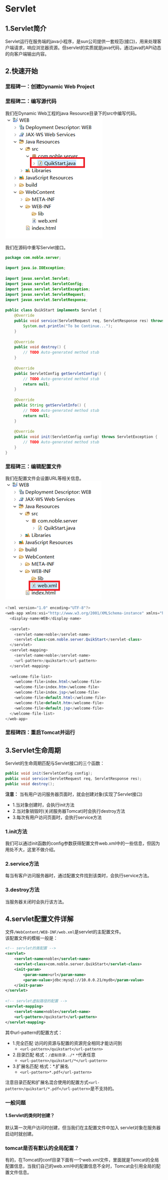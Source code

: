 # Servlet

## 1.Servlet简介
Servlet运行在服务端的java小程序，是sun公司提供一套规范(接口)，用来处理客户端请求，响应浏览器资源。但servlet的实质就是java代码，通过java的API动态的向客户端输出内容。<br>

## 2.快速开始
### 里程碑一：创建Dynamic Web Project

### 里程碑二：编写源代码
我们在Dynamic Web工程的java Resource目录下的src中编写代码。<br>
![fail](img/2.1.PNG)<br>

我们在源码中重写Servlet接口。<br>
```java
package com.noble.server;

import java.io.IOException;

import javax.servlet.Servlet;
import javax.servlet.ServletConfig;
import javax.servlet.ServletException;
import javax.servlet.ServletRequest;
import javax.servlet.ServletResponse;

public class QuikStart implements Servlet {
	@Override
	public void service(ServletRequest req, ServletResponse res) throws ServletException, IOException {
		System.out.println("To be Continue...");
	}

	@Override
	public void destroy() {
		// TODO Auto-generated method stub
	}

	@Override
	public ServletConfig getServletConfig() {
		// TODO Auto-generated method stub
		return null;
	}

	@Override
	public String getServletInfo() {
		// TODO Auto-generated method stub
		return null;
	}

	@Override
	public void init(ServletConfig config) throws ServletException {
		// TODO Auto-generated method stub
	}
}
```

### 里程碑三：编辑配置文件
我们在配置文件会设置URL等相关信息。<br>
![fail](img/2.2.PNG)<br>

```java
<?xml version="1.0" encoding="UTF-8"?>
<web-app xmlns:xsi="http://www.w3.org/2001/XMLSchema-instance" xmlns="http://java.sun.com/xml/ns/javaee" xsi:schemaLocation="http://java.sun.com/xml/ns/javaee http://java.sun.com/xml/ns/javaee/web-app_2_5.xsd" id="WebApp_ID" version="2.5">
  <display-name>WEB</display-name>

  <servlet>
  	<servlet-name>noble</servlet-name>
  	<servlet-class>com.noble.server.QuikStart</servlet-class>
  </servlet>
  <servlet-mapping>
  	<servlet-name>noble</servlet-name>
  	<url-pattern>/quikstart</url-pattern>
  </servlet-mapping>

  <welcome-file-list>
    <welcome-file>index.html</welcome-file>
    <welcome-file>index.htm</welcome-file>
    <welcome-file>index.jsp</welcome-file>
    <welcome-file>default.html</welcome-file>
    <welcome-file>default.htm</welcome-file>
    <welcome-file>default.jsp</welcome-file>
  </welcome-file-list>
</web-app>
```

### 里程碑四：重启Tomcat并运行

## 3.Servlet生命周期
Servlet的生命周期匹配与Servlet接口的三个函数：<br>
```java
public void init(ServletConfig config);
public void service(ServletRequest req, ServletResponse res);
public void destroy();
```
**注意：** 当有用户访问服务器页面时，就会创建对象(实现了Servlet接口)<br>

- 1.当对象创建时，会执行init方法
- 2.当对象销毁时(关闭服务器Tomcat)时会执行destroy方法
- 3.每次有用户访问页面时，会执行service方法

### 1.init方法
我们可以通过init函数的config参数获得配置文件web.xml中的一些信息，但因为用处不大，这里不做介绍。<br>

### 2.service方法
每当有客户访问服务器时，通过配置文件找到该类时，会执行service方法。<br>

### 3.destroy方法
当服务器关闭时会执行该方法。<br>

## 4.servlet配置文件详解
文件``/WebContent/WEB-INF/web.xml``是servlet的主配置文件。<br>
该配置文件的模板一般是：<br>
```xml
<!-- servlet的类配置 -->
<servlet>
	<servlet-name>noble</servlet-name>
	<servlet-class>com.noble.server.QuikStart</servlet-class>
	<init-param>
		<param-name>url</param-name>
		<param-value>jdbc:mysql://10.0.0.21/mydb</param-value>
	</init-param>
</servlet>

<!-- servlet虚拟路径的配置 -->
<servlet-mapping>
	<servlet-name>noble</servlet-name>
	<url-pattern>/quikstart</url-pattern>
</servlet-mapping>
```
其中url-pattern的配置方式：<br>
- 1.完全匹配 访问的资源与配置的资源完全相同才能访问到
	- ``<url-pattern>/quikstart</url-pattern>``
- 2.目录匹配 格式：``/虚拟目录../*`` ``*``代表任意
	- ``<url-pattern>/quikstart/*</url-pattern>``
- 3.扩展名匹配 格式：*.扩展名
	- ``<url-pattern>*.pdf</url-pattern>``

注意目录匹配和扩展名混合使用的配置方式``<url-pattern>/quikstart/*.pdf</url-pattern>``是不支持的。<br>

### 一般问题
#### 1.Servlet的类何时创建？
默认第一次用户访问时创建，但当我们在主配置文件中加入<load-on-startup> servlet对象在服务器启动时就创建。<br>

### tomcat是否有默认的全局配置？
有的，在Tomcat的conf目录下面有一个web.xml文件，里面就是Tomcat的全局配置信息，当我们自己的web.xml中的配置信息不全时，Tomcat会引用全局的配置文件信息。<br>























#
